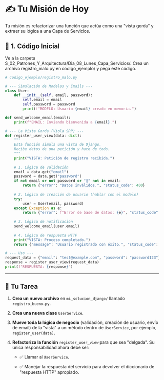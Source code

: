 # ✍️ Tu Misión de Hoy
Tu misión es refactorizar una función que actúa como una "vista gorda" y extraer su lógica a una Capa de Servicios.

## 📝 1. Código Inicial
Ve a la carpeta S_02_Patrones_Y_Arquitectura/Dia_08_Lunes_Capa_Servicios/. Crea un archivo registro_malo.py en codigo_ejemplo/ y pega este código.

```python
# codigo_ejemplo/registro_malo.py

# --- Simulación de Modelos y Emails ---
class User:
    def __init__(self, email, password):
        self.email = email
        self.password = password
        print(f"MODELO: Usuario {email} creado en memoria.")

def send_welcome_email(email):
    print(f"EMAIL: Enviando bienvenida a {email}.")

# --- La Vista Gorda (Viola SRP) ---
def register_user_view(data: dict):
    """
    Esta función simula una vista de Django.
    Recibe datos de una petición y hace de todo.
    """
    print("VISTA: Petición de registro recibida.")
    
    # 1. Lógica de validación
    email = data.get("email")
    password = data.get("password")
    if not email or not password or "@" not in email:
        return {"error": "Datos inválidos.", "status_code": 400}
    
    # 2. Lógica de creación de usuario (hablar con el modelo)
    try:
        user = User(email, password)
    except Exception as e:
        return {"error": f"Error de base de datos: {e}", "status_code": 500}
    
    # 3. Lógica de notificación
    send_welcome_email(user.email)
    
    # 4. Lógica de respuesta HTTP
    print("VISTA: Proceso completado.")
    return {"message": "Usuario registrado con éxito.", "status_code": 201}

# --- Uso ---
request_data = {"email": "test@example.com", "password": "password123"}
response = register_user_view(request_data)
print(f"RESPUESTA: {response}")
```

---

## 🎯 Tu Tarea

1. **Crea un nuevo archivo** en `mi_solucion_django/` llamado `registro_bueno.py`.

2. **Crea una nueva clase** `UserService`.

3. **Mueve toda la lógica de negocio** (validación, creación de usuario, envío de email) de la "vista" a un método dentro de `UserService`, por ejemplo, `register_user(data)`.

4. **Refactoriza la función** `register_user_view` para que sea "delgada". Su única responsabilidad ahora debe ser:

    - ✅ Llamar al `UserService`.

    - ✅ Manejar la respuesta del servicio para devolver el diccionario de "respuesta HTTP" apropiado.